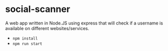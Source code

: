# social-scanner
 A web app written in Node.JS using express that will check if a username is available on different websites/services.

- `npm install`
- `npm run start`
